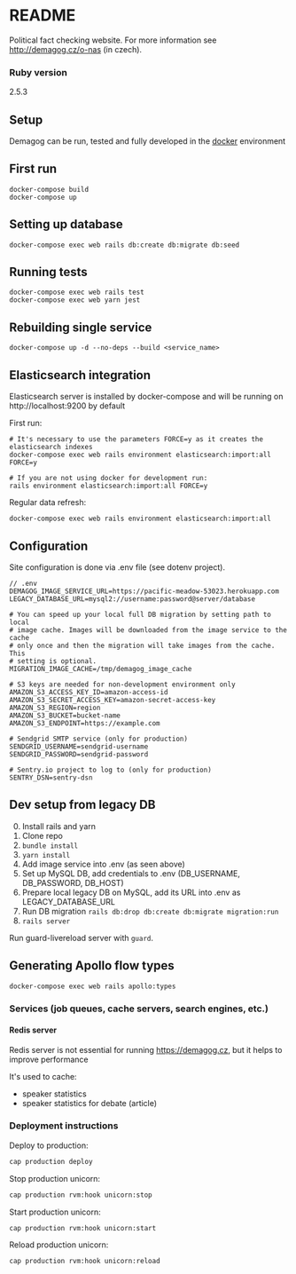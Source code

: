 # README

Political fact checking website. For more information see http://demagog.cz/o-nas (in czech).

### Ruby version

2.5.3

## Setup

Demagog can be run, tested and fully developed in the [docker](https://www.docker.com/) environment

## First run
```
docker-compose build
docker-compose up
```

## Setting up database
```
docker-compose exec web rails db:create db:migrate db:seed
```

## Running tests
```
docker-compose exec web rails test
docker-compose exec web yarn jest
```

## Rebuilding single service
```
docker-compose up -d --no-deps --build <service_name>
```

## Elasticsearch integration

Elasticsearch server is installed by docker-compose and will be running on http://localhost:9200 by default

First run:
```
# It's necessary to use the parameters FORCE=y as it creates the elasticsearch indexes
docker-compose exec web rails environment elasticsearch:import:all FORCE=y

# If you are not using docker for development run:
rails environment elasticsearch:import:all FORCE=y
```

Regular data refresh:
```
docker-compose exec web rails environment elasticsearch:import:all
```

## Configuration

Site configuration is done via .env file (see dotenv project).

```
// .env
DEMAGOG_IMAGE_SERVICE_URL=https://pacific-meadow-53023.herokuapp.com
LEGACY_DATABASE_URL=mysql2://username:password@server/database

# You can speed up your local full DB migration by setting path to local
# image cache. Images will be downloaded from the image service to the cache
# only once and then the migration will take images from the cache. This
# setting is optional.
MIGRATION_IMAGE_CACHE=/tmp/demagog_image_cache

# S3 keys are needed for non-development environment only
AMAZON_S3_ACCESS_KEY_ID=amazon-access-id
AMAZON_S3_SECRET_ACCESS_KEY=amazon-secret-access-key
AMAZON_S3_REGION=region
AMAZON_S3_BUCKET=bucket-name
AMAZON_S3_ENDPOINT=https://example.com

# Sendgrid SMTP service (only for production)
SENDGRID_USERNAME=sendgrid-username
SENDGRID_PASSWORD=sendgrid-password

# Sentry.io project to log to (only for production)
SENTRY_DSN=sentry-dsn
```

## Dev setup from legacy DB

0. Install rails and yarn
1. Clone repo
2. `bundle install`
3. `yarn install`
4. Add image service into .env (as seen above)
5. Set up MySQL DB, add credentials to .env (DB_USERNAME, DB_PASSWORD, DB_HOST)
6. Prepare local legacy DB on MySQL, add its URL into .env as LEGACY_DATABASE_URL
7. Run DB migration `rails db:drop db:create db:migrate migration:run`
8. `rails server`

Run guard-livereload server with `guard`.

## Generating Apollo flow types

```sh
docker-compose exec web rails apollo:types
```

### Services (job queues, cache servers, search engines, etc.)

#### Redis server

Redis server is not essential for running https://demagog.cz, but it helps to improve performance

It's used to cache:

* speaker statistics
* speaker statistics for debate (article)

### Deployment instructions

Deploy to production:
```sh
cap production deploy
```

Stop production unicorn:
```sh
cap production rvm:hook unicorn:stop
```

Start production unicorn:
```sh
cap production rvm:hook unicorn:start
```

Reload production unicorn:
```sh
cap production rvm:hook unicorn:reload
```
